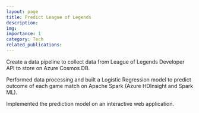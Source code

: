 ```yaml
---
layout: page
title: Predict League of Legends
description: 
img: 
importance: 1
category: Tech
related_publications:
---
```



Create a data pipeline to collect data from League of Legends Developer API to
store on Azure Cosmos DB.

Performed data processing and built a Logistic Regression model to predict outcome
of each game match on Apache Spark (Azure HDInsight and Spark ML).

Implemented the prediction model on an interactive web application.